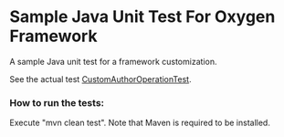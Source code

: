 # Sample Java Unit Test For Oxygen Framework

A sample Java unit test for a framework customization.

See the actual test [CustomAuthorOperationTest](src/test/java/com/oxygenxml/samples/SampleTest.java).

### How to run the tests:
Execute "mvn clean test". Note that Maven is required to be installed.
